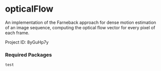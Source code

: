 # opticalFlow
An implementation of the Farneback approach for dense motion estimation of an image sequence, computing the optical flow vector for every pixel of each frame.

Project ID: 8yGuHp7y

### Required Packages

`test`
